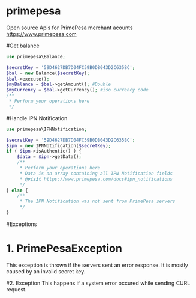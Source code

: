 # primepesa
Open source Apis for PrimePesa merchant acounts <br/>
https://www.primepesa.com

#Get balance

```php
use primepesa\Balance;

$secretKey = '59D4627DB7D04FC59B0DB043D2C635BC';
$bal = new Balance($secretKey);
$bal->execute();
$myBalance = $bal->getAmount(); #Double
$myCurrency = $bal->getCurrency(); #iso currency code
/**
 * Perform your operations here
 */
```

#Handle IPN Notification
```php
use primepesa\IPNNotification;

$secretKey = '59D4627DB7D04FC59B0DB043D2C635BC';
$ipn = new IPNNotification($secretKey);
if ( $ipn->isAuthentic() ) {
    $data = $ipn->getData();
    /**
     * Perform your operations here
     * Data is an array containing all IPN Notification fields
     * @visit https://www.primepesa.com/docs#ipn_notifications
     */
} else {
    /**
     * The IPN Notification was not sent from PrimePesa servers
     */
}
```

#Exceptions
<h1>1. PrimePesaException</h1>
This exception is thrown if the servers sent an error response. 
It is mostly caused by an invalid secret key.

#2. Exception
This happens if a system error occured while sending CURL request.
